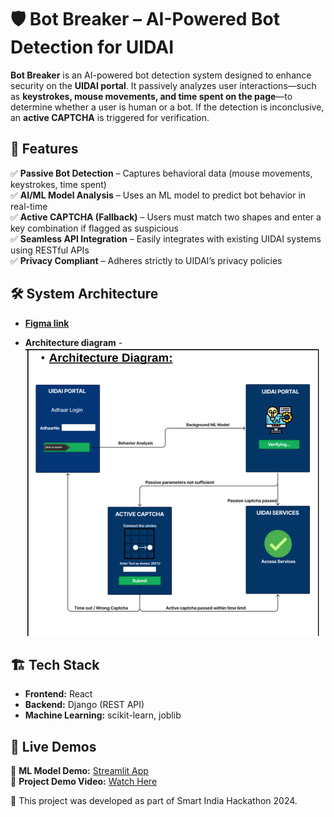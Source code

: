 # 🛡️ Bot Breaker – AI-Powered Bot Detection for UIDAI

**Bot Breaker** is an AI-powered bot detection system designed to enhance security on the **UIDAI portal**. It passively analyzes user interactions—such as **keystrokes, mouse movements, and time spent on the page**—to determine whether a user is human or a bot. If the detection is inconclusive, an **active CAPTCHA** is triggered for verification.

## 🌟 Features  
✅ **Passive Bot Detection** – Captures behavioral data (mouse movements, keystrokes, time spent)  
✅ **AI/ML Model Analysis** – Uses an ML model to predict bot behavior in real-time  
✅ **Active CAPTCHA (Fallback)** – Users must match two shapes and enter a key combination if flagged as suspicious  
✅ **Seamless API Integration** – Easily integrates with existing UIDAI systems using RESTful APIs  
✅ **Privacy Compliant** – Adheres strictly to UIDAI’s privacy policies  


## 🛠️ System Architecture
- **[Figma link](https://www.figma.com/board/4TTycRr4xC9dkNMpwQROls/BotLock?node-id=0-1&p=f&t=shfdCLQoDLXY9Qog-0)**

- **Architecture diagram** -
![CAPTCHA Solution](https://github.com/priyanka8625/Bot-Breaker/blob/main/system%20architecture.png)


## 🏗️ Tech Stack  
- **Frontend:** React  
- **Backend:** Django (REST API)  
- **Machine Learning:** scikit-learn, joblib

## 📌 Live Demos  
🎯 **ML Model Demo:** [Streamlit App](https://passive-captcha-ml-solution.streamlit.app/)  
🎥 **Project Demo Video:** [Watch Here](https://youtu.be/ANMIA00MvIc?si=p8f13S7QrOhL-d66)


📌 This project was developed as part of Smart India Hackathon 2024.
